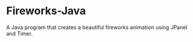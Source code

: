 # Fireworks-Java
A Java program that creates a beautiful fireworks animation using JPanel and Timer.
